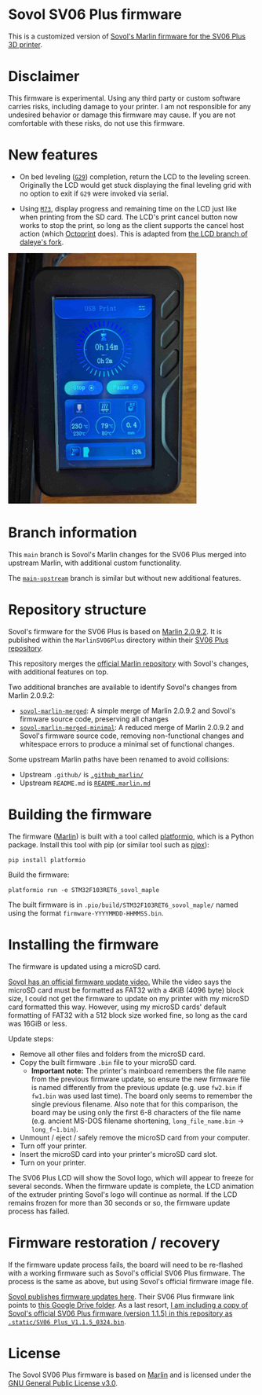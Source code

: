 # Sovol SV06 Plus firmware

This is a customized version of
[Sovol's Marlin firmware for the SV06 Plus 3D printer][sovol-sv06-plus-repo].

# Disclaimer

This firmware is experimental. Using any third party or custom software carries
risks, including damage to your printer. I am not responsible for any undesired
behavior or damage this firmware may cause. If you are not comfortable with
these risks, do not use this firmware.

# New features

* On bed leveling ([`G29`][G29]) completion, return the LCD to the leveling
  screen. Originally the LCD would get stuck displaying the final leveling grid
  with no option to exit if `G29` were invoked via serial.

* Using [`M73`][M73], display progress and remaining time on the LCD just like
  when printing from the SD card. The LCD's print cancel button now works to
  stop the print, so long as the client supports the cancel host action (which
  [Octoprint][octoprint] does). This is adapted from
  [the LCD branch of daleye's fork][daleye-fork-lcd-branch].

![Photo of Sovol SV06 Plus LCD showing progress during USB print][lcd-usb-print-photo]

# Branch information

This `main` branch is Sovol's Marlin changes for the SV06 Plus merged
into upstream Marlin, with additional custom functionality.

The [`main-upstream`][branch-main-upstream] branch is similar but without new
additional features.

# Repository structure

Sovol's firmware for the SV06 Plus is based on [Marlin 2.0.9.2][marlin-2.0.9.2].
It is published within the `MarlinSV06Plus` directory within their
[SV06 Plus repository][sovol-sv06-plus-repo].

This repository merges the [official Marlin repository][marlin-repo] with
Sovol's changes, with additional features on top.

Two additional branches are available to identify Sovol's changes from Marlin
2.0.9.2:

* [`sovol-marlin-merged`][branch-sovol-marlin-merged]: A simple merge of Marlin
  2.0.9.2 and Sovol's firmware source code, preserving all changes
* [`sovol-marlin-merged-minimal`][branch-sovol-marlin-merged-minimal]: A reduced
  merge of Marlin 2.0.9.2 and Sovol's firmware source code, removing
  non-functional changes and whitespace errors to produce a minimal set of
  functional changes.

Some upstream Marlin paths have been renamed to avoid collisions:

* Upstream `.github/` is [`.github_marlin/`](/.github_marlin/)
* Upstream `README.md` is [`README.marlin.md`](/README.marlin.md)

# Building the firmware

The firmware ([Marlin][marlin]) is built with a tool called
[platformio][platformio], which is a Python package. Install this tool with pip
(or similar tool such as [pipx][pipx]):

```console
pip install platformio
```

Build the firmware:

```console
platformio run -e STM32F103RET6_sovol_maple
```

The built firmware is in `.pio/build/STM32F103RET6_sovol_maple/`
named using the format `firmware-YYYYMMDD-HHMMSS.bin`.

# Installing the firmware

The firmware is updated using a microSD card.

[Sovol has an official firmware update video.][sovol-sv06-plus-firmware-update-video]
While the video says the microSD card must be formatted as FAT32 with a 4KiB
(4096 byte) block size, I could not get the firmware to update on my printer
with my microSD card formatted this way. However, using my microSD cards'
default formatting of FAT32 with a 512 block size worked fine, so long as the
card was 16GiB or less.

Update steps:

* Remove all other files and folders from the microSD card.
* Copy the built firmware `.bin` file to your microSD card.
  * **Important note:** The printer's mainboard remembers the file name from the
    previous firmware update, so ensure the new firmware file is named
    differently from the previous update (e.g. use `fw2.bin` if `fw1.bin` was
    used last time). The board only seems to remember the single previous
    filename. Also note that for this comparison, the board may be using only
    the first 6-8 characters of the file name (e.g. ancient MS-DOS filename
    shortening, `long_file_name.bin` -> `long_f~1.bin`).
* Unmount / eject / safely remove the microSD card from your computer.
* Turn off your printer.
* Insert the microSD card into your printer's microSD card slot.
* Turn on your printer.

The SV06 Plus LCD will show the Sovol logo, which will appear to freeze for
several seconds. When the firmware update is complete, the LCD animation of the
extruder printing Sovol's logo will continue as normal. If the LCD remains
frozen for more than 30 seconds or so, the firmware update process has failed.

# Firmware restoration / recovery

If the firmware update process fails, the board will need to be re-flashed with
a working firmware such as Sovol's official SV06 Plus firmware. The process is
the same as above, but using Sovol's official firmware image file.

[Sovol publishes firmware updates here][sovol-download-page]. Their SV06 Plus
firmware link points to [this Google Drive folder][sovol-sv06-plus-gdrive]. As a
last resort,
[I am including a copy of Sovol's official SV06 Plus firmware (version 1.1.5) in this repository as `.static/SV06 Plus_V1.1.5_0324.bin`][local-firmware-copy].

# License

The Sovol SV06 Plus firmware is based on [Marlin][marlin] and is licensed under
the [GNU General Public License v3.0][firmware-license].


[G29]: https://marlinfw.org/docs/gcode/G029-abl-bilinear.html
[M73]: https://marlinfw.org/docs/gcode/M073.html
[branch-main-upstream]: https://github.com/smkent/sovol-sv06-plus-firmware/tree/main-upstream
[branch-sovol-marlin-merged-minimal]: https://github.com/smkent/sovol-sv06-plus-firmware/tree/sovol-marlin-merged-minimal
[branch-sovol-marlin-merged]: https://github.com/smkent/sovol-sv06-plus-firmware/tree/sovol-marlin-merged
[daleye-fork-lcd-branch]: https://github.com/daleye/SV06-PLUS/compare/42f16c0fdb5e7de022d615e0a665aed042e0be49...b5ec92a7a4487f183714fc544ca0ef5fd8cb180a
[firmware-license]: /LICENSE
[lcd-usb-print-photo]: /.static/lcd-usb-print-photo.jpg
[local-firmware-copy]: /.static/SV06%20Plus_V1.1.5_0324.bin
[marlin-2.0.9.2]: https://github.com/MarlinFirmware/Marlin/releases/tag/2.0.9.2
[marlin-repo]: https://github.com/MarlinFirmware/Marlin
[marlin]: https://marlinfw.org/
[octoprint]: https://octoprint.org/
[pipx]: https://github.com/pypa/pipx
[platformio]: https://platformio.org/
[sovol-download-page]: https://www.sovol3d.com/pages/download
[sovol-sv06-plus-firmware-update-video]: https://www.youtube.com/watch?v=b2jUo1KnxZw
[sovol-sv06-plus-gdrive]: https://drive.google.com/drive/folders/1sJL5uCxHxQVBfpwitEse-BqS4v_j-ktz
[sovol-sv06-plus-repo]: https://github.com/Sovol3d/SV06-PLUS
